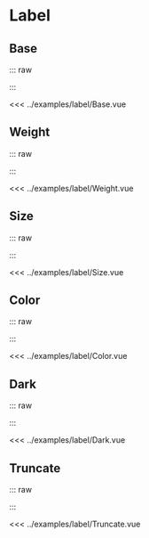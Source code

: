 <script setup lang="ts">
import Base from "../examples/label/Base.vue"
import Weight from "../examples/label/Weight.vue"
import Size from "../examples/label/Size.vue"
import Color from "../examples/label/Color.vue"
import Dark from "../examples/label/Dark.vue"
import Truncate from "../examples/label/Truncate.vue"
</script>

# Label

## Base

::: raw
<div class="preview">
  <Base />
</div>
:::

<<< ../examples/label/Base.vue

## Weight

::: raw
<div class="preview">
  <Weight />
</div>
:::

<<< ../examples/label/Weight.vue

## Size

::: raw
<div class="preview">
  <Size />
</div>
:::

<<< ../examples/label/Size.vue

## Color

::: raw
<div class="preview">
  <Color />
</div>
:::

<<< ../examples/label/Color.vue

## Dark

::: raw
<div class="preview">
  <Dark />
</div>
:::

<<< ../examples/label/Dark.vue

## Truncate

::: raw
<div class="preview">
  <Truncate />
</div>
:::

<<< ../examples/label/Truncate.vue
